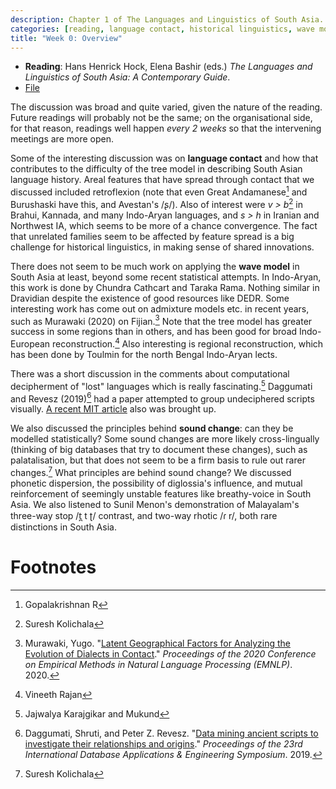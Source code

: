 ```yaml
---
description: Chapter 1 of The Languages and Linguistics of South Asia.
categories: [reading, language contact, historical linguistics, wave model]
title: "Week 0: Overview"
---
```


* **Reading**: Hans Henrick Hock, Elena Bashir (eds.) *The Languages and Linguistics of South Asia: A Contemporary Guide*.
* [File](https://drive.google.com/file/d/19maVuVP7XyIj21PALtmKi1ctEycO5cW2/view?usp=sharing) 

The discussion was broad and quite varied, given the nature of the reading. Future readings will probably not be the same; on the organisational side, for that reason, readings well happen *every 2 weeks* so that the intervening meetings are more open.

Some of the interesting discussion was on **language contact** and how that contributes to the difficulty of the tree model in describing South Asian language history. Areal features that have spread through contact that we discussed included retroflexion (note that even Great Andamanese[^1] and Burushaski have this, and Avestan's /ʂ/). Also of interest were *v > b*[^2] in Brahui, Kannada, and many Indo-Aryan languages, and *s > h* in Iranian and Northwest IA, which seems to be more of a chance convergence. The fact that unrelated families seem to be affected by feature spread is a big challenge for historical linguistics, in making sense of shared innovations.

There does not seem to be much work on applying the **wave model** in South Asia at least, beyond some recent statistical attempts. In Indo-Aryan, this work is done by Chundra Cathcart and Taraka Rama. Nothing similar in Dravidian despite the existence of good resources like DEDR. Some interesting work has come out on admixture models etc. in recent years, such as Murawaki (2020) on Fijian.[^murawaki] Note that the tree model has greater success in some regions than in others, and has been good for broad Indo-European reconstruction.[^4] Also interesting is regional reconstruction, which has been done by Toulmin for the north Bengal Indo-Aryan lects.

There was a short discussion in the comments about computational decipherment of "lost" languages which is really fascinating.[^5] Daggumati and Revesz (2019)[^daggumati] had a paper attempted to group undeciphered scripts visually. [A recent MIT article](https://news.mit.edu/2020/translating-lost-languages-using-machine-learning-1021) also was brought up.

We also discussed the principles behind **sound change**: can they be modelled statistically? Some sound changes are more likely cross-lingually (thinking of big databases that try to document these changes), such as palatalisation, but that does not seem to be a firm basis to rule out rarer changes.[^2] What principles are behind sound change? We discussed phonetic dispersion, the possibility of diglossia's influence, and mutual reinforcement of seemingly unstable features like breathy-voice in South Asia. We also listened to Sunil Menon's demonstration of Malayalam's three-way stop /t̪ t ʈ/ contrast, and two-way rhotic /ɾ r/, both rare distinctions in South Asia.

# Footnotes

[^1]: Gopalakrishnan R
[^2]: Suresh Kolichala
[^murawaki]: Murawaki, Yugo. "[Latent Geographical Factors for Analyzing the Evolution of Dialects in Contact](https://www.aclweb.org/anthology/2020.emnlp-main.69.pdf)." *Proceedings of the 2020 Conference on Empirical Methods in Natural Language Processing (EMNLP)*. 2020.
[^4]: Vineeth Rajan
[^5]: Jajwalya Karajgikar and Mukund
[^daggumati]: Daggumati, Shruti, and Peter Z. Revesz. "[Data mining ancient scripts to investigate their relationships and origins](http://cse.unl.edu/~revesz/papers/IDEAS19-a26.pdf)." *Proceedings of the 23rd International Database Applications & Engineering Symposium*. 2019.